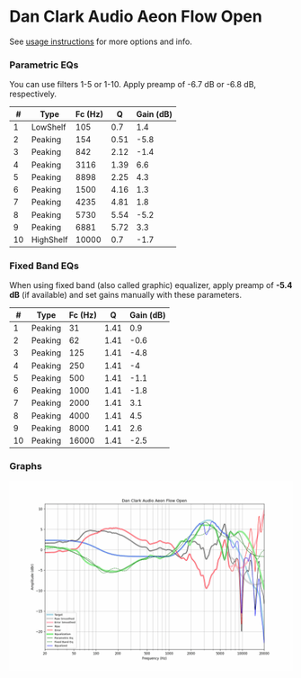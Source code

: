 # Dan Clark Audio Aeon Flow Open
See [usage instructions](https://github.com/jaakkopasanen/AutoEq#usage) for more options and info.

### Parametric EQs
You can use filters 1-5 or 1-10. Apply preamp of -6.7 dB or -6.8 dB, respectively.

|   # | Type      |   Fc (Hz) |    Q |   Gain (dB) |
|-----|-----------|-----------|------|-------------|
|   1 | LowShelf  |       105 | 0.7  |         1.4 |
|   2 | Peaking   |       154 | 0.51 |        -5.8 |
|   3 | Peaking   |       842 | 2.12 |        -1.4 |
|   4 | Peaking   |      3116 | 1.39 |         6.6 |
|   5 | Peaking   |      8898 | 2.25 |         4.3 |
|   6 | Peaking   |      1500 | 4.16 |         1.3 |
|   7 | Peaking   |      4235 | 4.81 |         1.8 |
|   8 | Peaking   |      5730 | 5.54 |        -5.2 |
|   9 | Peaking   |      6881 | 5.72 |         3.3 |
|  10 | HighShelf |     10000 | 0.7  |        -1.7 |

### Fixed Band EQs
When using fixed band (also called graphic) equalizer, apply preamp of **-5.4 dB** (if available) and set gains manually with these parameters.

|   # | Type    |   Fc (Hz) |    Q |   Gain (dB) |
|-----|---------|-----------|------|-------------|
|   1 | Peaking |        31 | 1.41 |         0.9 |
|   2 | Peaking |        62 | 1.41 |        -0.6 |
|   3 | Peaking |       125 | 1.41 |        -4.8 |
|   4 | Peaking |       250 | 1.41 |        -4   |
|   5 | Peaking |       500 | 1.41 |        -1.1 |
|   6 | Peaking |      1000 | 1.41 |        -1.8 |
|   7 | Peaking |      2000 | 1.41 |         3.1 |
|   8 | Peaking |      4000 | 1.41 |         4.5 |
|   9 | Peaking |      8000 | 1.41 |         2.6 |
|  10 | Peaking |     16000 | 1.41 |        -2.5 |

### Graphs
![](./Dan%20Clark%20Audio%20Aeon%20Flow%20Open.png)
